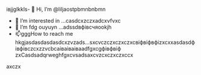 івjjglkkls- 👋 Hi, I’m @liljaostpbmnbnbmn
- 👀 I’m interested in ...casdcxzczxadcxvfvxc
- 🌱 I’m fdg ouyuyn ...аdssdвфівсчяookjh
- 📫gggHow to reach me hkgjasdasdasdasdcxzvzads...sxcvczczxczxczxcвіфвіфвфіzxcxxasdasdфівфівczcxzzvcbcаіваіваіваadfgxcgфівфвіф
zxCasdsadqrweghfgxcvsadsaxcvzcxczxczxccx
<!---sasdadsadgfgdasячс
liljaostp/liljaostp is a ✨ spdsecial ✨ repaository because its `README.md` (this filefg) appcxears on your GitHub profile.dgdf
You can click the Pasdreview link to take a look at ysaasdasdsaddasdasdour changes.
--->axczx
